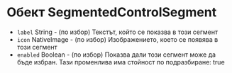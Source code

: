 # Обект SegmentedControlSegment

* `label` String - (по избор) Текстът, който се показва в този сегмент
* `icon` NativeImage - (по избор) Изображението, което се появява в този сегмент
* `enabled` Boolean - (по избор) Показва дали този сегмент може да бъде избран. Тази променлива има стойност по подразбиране: true